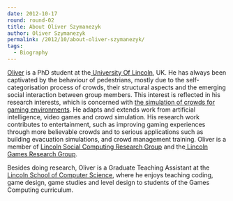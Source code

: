 ```yaml
---
date: 2012-10-17
round: round-02
title: About Oliver Szymanezyk
author: Oliver Szymanezyk
permalink: /2012/10/about-oliver-szymanezyk/
tags:
  - Biography
---
```

<a href="http://phone.online.lincoln.ac.uk/oszymanezyk" target="_blank">Oliver</a> is a PhD student at the<a href="http://www.lincoln.ac.uk/home/" target="_blank"> University Of Lincoln</a>, UK. He has always been captivated by the behaviour of pedestrians, mostly due to the self-categorisation process of crowds, their structural aspects and the emerging social interaction between group members. This interest is reflected in his research interests, which is concerned with <a href="http://www.youtube.com/watch?v=Bot5_DouTWg" target="_blank">the simulation of crowds for gaming environments</a>. He adapts and extends work from artificial intelligence, video games and crowd simulation. His research work contributes to entertainment, such as improving gaming experiences through more believable crowds and to serious applications such as building evacuation simulations, and crowd management training. Oliver is a member of <a href="http://lisc.lincoln.ac.uk/" target="_blank">Lincoln Social Computing Research Group</a> and the<a href="http://games.lincoln.ac.uk" target="_blank"> Lincoln Games Research Group</a>.

Besides doing research, Oliver is a Graduate Teaching Assistant at the<a href="http://www.lincoln.ac.uk/home/socs/" target="_blank"> Lincoln School of Computer Science</a>, where he enjoys teaching coding, game design, game studies and level design to students of the Games Computing curriculum.

